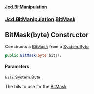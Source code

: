 #### [Jcd.BitManipulation](index 'index')

### [Jcd.BitManipulation](Jcd.BitManipulation 'Jcd.BitManipulation').[BitMask](Jcd.BitManipulation.BitMask 'Jcd.BitManipulation.BitMask')

## BitMask(byte) Constructor

Constructs a [BitMask](Jcd.BitManipulation.BitMask 'Jcd.BitManipulation.BitMask') from a [System.Byte](https://docs.microsoft.com/en-us/dotnet/api/System.Byte 'System.Byte')

```csharp
public BitMask(byte bits);
```

#### Parameters

<a name='Jcd.BitManipulation.BitMask.BitMask(byte).bits'></a>

`bits` [System.Byte](https://docs.microsoft.com/en-us/dotnet/api/System.Byte 'System.Byte')

The bits to use for the [BitMask](Jcd.BitManipulation.BitMask 'Jcd.BitManipulation.BitMask')